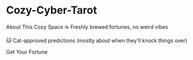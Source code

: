 # Cozy-Cyber-Tarot
About This Cozy Space
☕
Freshly brewed fortunes, no weird vibes

🐱
Cat-approved predictions (mostly about when they'll knock things over)

Get Your Fortune
